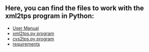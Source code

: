 ## Here, you can find the files to work with the xml2tps program in Python:
- [User Manual](/Python/UserManual.md)
- [xml2tps.py program](/Python/xml2tps.py)
- [cvs2tps.py program](/Python/csv2tps.py)
- [requirements](/Python/requirements.text) 